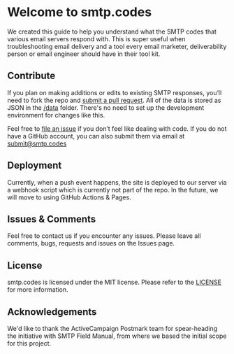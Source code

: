 # Welcome to smtp.codes

We created this guide to help you understand what the SMTP codes that various email servers respond with. This is super useful when troubleshooting email delivery and a tool every email marketer, deliverability person or email engineer should have in their tool kit.

## Contribute

If you plan on making additions or edits to existing SMTP responses, you’ll need to fork the repo and [submit a pull request](https://help.github.com/en/articles/creating-a-pull-request). All of the data is stored as JSON in the [/data](https://github.com/fm/smtp-codes/tree/main/data) folder. There's no need to set up the development environment for changes like this.

Feel free to [file an issue](https://github.com/fm/smtp-codes/issues/new) if you don’t feel like dealing with code. If you do not have a GitHub account, you can also submit them via email at [submit@smtp.codes](mailto:submit@smtp.codes?subject=New%20code%20submission&body=Full%20SMTP%20response%3A%0AEmail%20provider%2Fserver%20returning%20the%20code%3A%0AAny%20other%20details%3A)

## Deployment
Currently, when a push event happens, the site is deployed to our server via a webhook script which is currently not part of the repo. In the future, we will move to using GitHub Actions & Pages.

## Issues & Comments
Feel free to contact us if you encounter any issues. Please leave all comments, bugs, requests and issues on the Issues page.

## License
smtp.codes is licensed under the MIT license. Please refer to the [LICENSE](https://github.com/fm/smtp-codes/blob/main/LICENSE) for more information.

## Acknowledgements
We'd like to thank the ActiveCampaign Postmark team for spear-heading the initiative with SMTP Field Manual, from where we based the initial scope for this project.